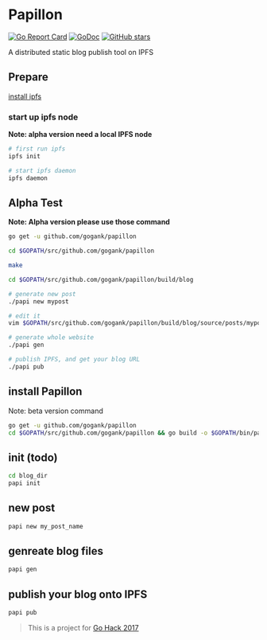 # Papillon
[![Go Report Card](https://goreportcard.com/badge/github.com/gogank/papillon?ver=0.1)](https://goreportcard.com/report/github.com/gogank/papillon)
[![GoDoc](https://img.shields.io/badge/godoc-reference-blue.svg)](https://godoc.org/github.com/gogank/papillon)
[![GitHub stars](https://img.shields.io/github/stars/gogank/papillon.svg?style=social&label=Stars)]()

A distributed static blog publish tool on IPFS


## Prepare 
[install ipfs](https://ipfs.io/docs/install/)

### start up ipfs node
**Note: alpha version need a local IPFS node**

```bash
# first run ipfs
ipfs init

# start ipfs daemon
ipfs daemon

```

## Alpha Test

**Note: Alpha version please use those command**

```bash
go get -u github.com/gogank/papillon

cd $GOPATH/src/github.com/gogank/papillon 

make

cd $GOPATH/src/github.com/gogank/papillon/build/blog

# generate new post
./papi new mypost

# edit it
vim $GOPATH/src/github.com/gogank/papillon/build/blog/source/posts/mypost.md

# generate whole website
./papi gen 

# publish IPFS, and get your blog URL 
./papi pub
```


## install Papillon
Note: beta version command

```bash
go get -u github.com/gogank/papillon
cd $GOPATH/src/github.com/gogank/papillon && go build -o $GOPATH/bin/papi
```

## init (todo)

```bash
cd blog_dir
papi init 
```

## new post
```bash
papi new my_post_name 
```

## genreate blog files

```bash
papi gen
```

## publish your blog onto IPFS
```bash
papi pub 
```


> This is a project for [Go Hack 2017](http://gohack2017.golangfoundation.org/)
